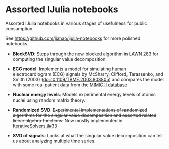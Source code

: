 # Assorted IJulia notebooks

Assorted IJulia notebooks in various stages of usefulness for public consumption.

See https://github.com/jiahao/ijulia-notebooks for more polished notebooks.

- **BlockSVD**:
  Steps through the new blocked algorithm in
  [LAWN 283](http://www.netlib.org/lapack/lawnspdf/lawn283.pdf)
  for computing the singular value decomposition.

- **ECG model**:
  Implements a model for simulating human electrocardiogram (ECG) signals by
  McSharry, Clifford, Tarassenko, and Smith (2003)
  ([doi:10.1109/TBME.2003.808805](http://dx.doi.org/10.1109/TBME.2003.808805))
  and compares the model with some real patient data from the
  [MIMIC II database](https://mimic.physionet.org/database.html)

- **Nuclear energy levels**:
  Models experimental energy levels of atomic nuclei using random matrix theory.

- **Randomized SVD**:
  ~~Experimental implementations of randomized algorithms for the singular value
  decomposition and assorted related linear algebra functions.~~ Now mostly
  implemented in
  [IterativeSolvers.jl#33](https://github.com/JuliaLang/IterativeSolvers.jl/issues/33)

- **SVD of signals**:
  Looks at what the singular value decomposition can tell us about analyzing multiple time series.
